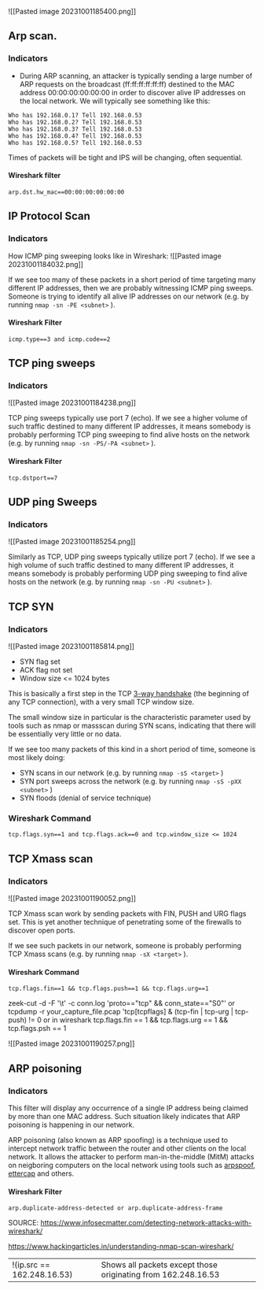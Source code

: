![[Pasted image 20231001185400.png]]
##  Arp scan.
### Indicators
- During ARP scanning, an attacker is typically sending a large number of ARP requests on the broadcast (ff:ff:ff:ff:ff:ff) destined to the MAC address 00:00:00:00:00:00 in order to discover alive IP addresses on the local network. We will typically see something like this:

```
Who has 192.168.0.1? Tell 192.168.0.53
Who has 192.168.0.2? Tell 192.168.0.53
Who has 192.168.0.3? Tell 192.168.0.53
Who has 192.168.0.4? Tell 192.168.0.53
Who has 192.168.0.5? Tell 192.168.0.53
```

Times of packets will be tight and IPS will be changing, often sequential. 

#### Wireshark filter

```
arp.dst.hw_mac==00:00:00:00:00:00
```


## IP Protocol Scan
### Indicators
How ICMP ping sweeping looks like in Wireshark:
![[Pasted image 20231001184032.png]]

If we see too many of these packets in a short period of time targeting many different IP addresses, then we are probably witnessing ICMP ping sweeps. Someone is trying to identify all alive IP addresses on our network (e.g. by running `nmap -sn -PE <subnet>` ).
#### Wireshark Filter
```
icmp.type==3 and icmp.code==2
```

## TCP ping sweeps
### Indicators
![[Pasted image 20231001184238.png]]

TCP ping sweeps typically use port 7 (echo). If we see a higher volume of such traffic destined to many different IP addresses, it means somebody is probably performing TCP ping sweeping to find alive hosts on the network (e.g. by running `nmap -sn -PS/-PA <subnet>` ).

#### Wireshark Filter
```
tcp.dstport==7
```


## UDP ping Sweeps
### Indicators
![[Pasted image 20231001185254.png]]

Similarly as TCP, UDP ping sweeps typically utilize port 7 (echo). If we see a high volume of such traffic destined to many different IP addresses, it means somebody is probably performing UDP ping sweeping to find alive hosts on the network (e.g. by running `nmap -sn -PU <subnet>` ).

## TCP SYN

### Indicators
![[Pasted image 20231001185814.png]]

- SYN flag set
- ACK flag not set
- Window size <= 1024 bytes

This is basically a first step in the TCP [3-way handshake](https://www.geeksforgeeks.org/tcp-3-way-handshake-process/) (the beginning of any TCP connection), with a very small TCP window size.

The small window size in particular is the characteristic parameter used by tools such as nmap or massscan during SYN scans, indicating that there will be essentially very little or no data.

If we see too many packets of this kind in a short period of time, someone is most likely doing:

- SYN scans in our network (e.g. by running `nmap -sS <target>` )
- SYN port sweeps across the network (e.g. by running `nmap -sS -pXX <subnet>` )
- SYN floods (denial of service technique)

### Wireshark Command
```
tcp.flags.syn==1 and tcp.flags.ack==0 and tcp.window_size <= 1024
```


## TCP Xmass scan

### Indicators
![[Pasted image 20231001190052.png]]

TCP Xmass scan work by sending packets with FIN, PUSH and URG flags set. This is yet another technique of penetrating some of the firewalls to discover open ports.

If we see such packets in our network, someone is probably performing TCP Xmass scans (e.g. by running `nmap -sX <target>` ).
#### Wireshark Command
```
tcp.flags.fin==1 && tcp.flags.push==1 && tcp.flags.urg==1
```

zeek-cut -d -F '\t' -c conn.log 'proto=="tcp" && conn_state=="S0"'
or 
tcpdump -r your_capture_file.pcap 'tcp[tcpflags] & (tcp-fin | tcp-urg | tcp-push) != 0 
or 
in wireshark 
tcp.flags.fin == 1 && tcp.flags.urg == 1 && tcp.flags.psh == 1

![[Pasted image 20231001190257.png]]

## ARP poisoning
### Indicators
This filter will display any occurrence of a single IP address being claimed by more than one MAC address. Such situation likely indicates that ARP poisoning is happening in our network.

ARP poisoning (also known as ARP spoofing) is a technique used to intercept network traffic between the router and other clients on the local network. It allows the attacker to perform man-in-the-middle (MitM) attacks on neigboring computers on the local network using tools such as [arpspoof](https://github.com/tecknicaltom/dsniff), [ettercap](https://github.com/Ettercap/ettercap) and others.

#### Wireshark Filter
```
arp.duplicate-address-detected or arp.duplicate-address-frame
```

SOURCE: https://www.infosecmatter.com/detecting-network-attacks-with-wireshark/

https://www.hackingarticles.in/understanding-nmap-scan-wireshark/

|   |   |
|---|---|
|!(ip.src == 162.248.16.53)|Shows all packets except those originating from 162.248.16.53|ter